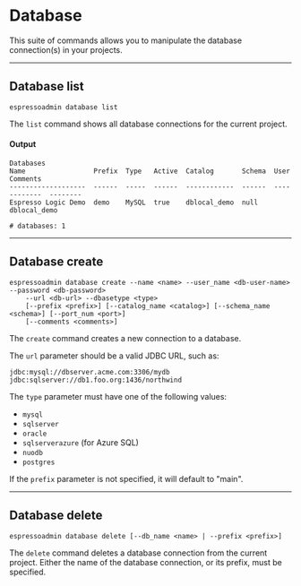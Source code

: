 # Database

This suite of commands allows you to manipulate the database connection(s) in your projects.

***
## Database list
    espressoadmin database list

The `list` command shows all database connections for the current project.

#### Output
    Databases
    Name                 Prefix  Type   Active  Catalog       Schema  User          Comments
    -------------------  ------  -----  ------  ------------  ------  ------------  --------
    Espresso Logic Demo  demo    MySQL  true    dblocal_demo  null    dblocal_demo
    
    # databases: 1

***
## Database create
    espressoadmin database create --name <name> --user_name <db-user-name> --password <db-password>
    	--url <db-url> --dbasetype <type>
    	[--prefix <prefix>] [--catalog_name <catalog>] [--schema_name <schema>] [--port_num <port>]
    	[--comments <comments>]

The `create` command creates a new connection to a database.

The `url` parameter should be a valid JDBC URL, such as:

    jdbc:mysql://dbserver.acme.com:3306/mydb
    jdbc:sqlserver://db1.foo.org:1436/northwind

The `type` parameter must have one of the following values:

* `mysql`
* `sqlserver`
* `oracle`
* `sqlserverazure` (for Azure SQL)
* `nuodb`
* `postgres`

If the `prefix` parameter is not specified, it will default to "main".

***
## Database delete
    espressoadmin database delete [--db_name <name> | --prefix <prefix>]

The `delete` command deletes a database connection from the current project.
Either the name of the database connection, or its prefix, must be specified.

